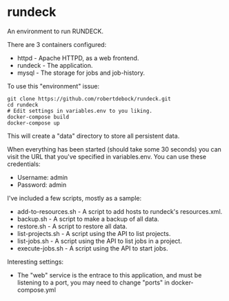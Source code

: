 # rundeck
An environment to run RUNDECK.

There are 3 containers configured:
- httpd - Apache HTTPD, as a web frontend.
- rundeck - The application.
- mysql - The storage for jobs and job-history.

To use this "environment" issue:

    git clone https://github.com/robertdebock/rundeck.git
    cd rundeck
    # Edit settings in variables.env to you liking.
    docker-compose build
    docker-compose up

This will create a "data" directory to store all persistent data.

When everything has been started (should take some 30 seconds) you can visit
the URL that you've specified in variables.env. You can use these credentials:
- Username: admin
- Password: admin

I've included a few scripts, mostly as a sample:
- add-to-resources.sh - A script to add hosts to rundeck's resources.xml.
- backup.sh - A script to make a backup of all data.
- restore.sh - A script to restore all data.
- list-projects.sh - A script using the API to list projects.
- list-jobs.sh - A script using the API to list jobs in a project.
- execute-jobs.sh - A script using the API to start jobs.

Interesting settings:
- The "web" service is the entrace to this application, and must be listening to a port, you may need to change "ports"
in docker-compose.yml
